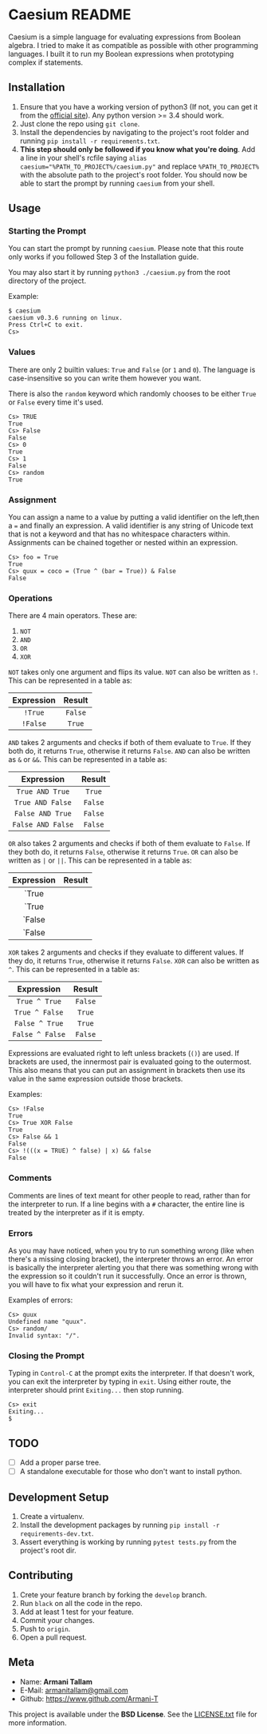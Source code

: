# Caesium README

Caesium is a simple language for evaluating expressions from Boolean algebra. I tried to make it as compatible as possible with other programming languages. I built it to run my Boolean expressions when prototyping complex if statements.

## Installation

1. Ensure that you have a working version of python3 (If not, you can get it from the [official site](https://www.python.org/)). Any python version >= 3.4 should work.
2. Just clone the repo using `git clone`.
3. Install the dependencies by navigating to the project's root folder and running `pip install -r requirements.txt`.
4. **This step should only be followed if you know what you're doing**. Add a line in your shell's rcfile saying `alias caesium="%PATH_TO_PROJECT%/caesium.py"` and replace `%PATH_TO_PROJECT%` with the absolute path to the project's root folder. You should now be able to start the prompt by running `caesium` from your shell.

## Usage

### Starting the Prompt

You can start the prompt by running `caesium`. Please note that this route only works if you followed Step 3 of the Installation guide.

You may also start it by running `python3 ./caesium.py` from the root directory of the project.

Example:

```
$ caesium
caesium v0.3.6 running on linux.
Press Ctrl+C to exit.
Cs> 
```

### Values

There are only 2 builtin values: `True` and `False` (or `1` and `0`). The language is case-insensitive so you can write them however you want.

There is also the `random` keyword which randomly chooses to be either `True` or `False` every time it's used.

```
Cs> TRUE
True
Cs> False
False
Cs> 0
True
Cs> 1
False
Cs> random
True
```

### Assignment

You can assign a name to a value by putting a valid identifier on the left,then a `=` and finally an expression. A valid identifier is any string of Unicode text that is not a keyword and that has no whitespace characters within. Assignments can be chained together or nested within an expression.

```
Cs> foo = True
True
Cs> quux = coco = (True ^ (bar = True)) & False
False
```

### Operations

There are 4 main operators. These are:

1. `NOT`
2. `AND`
3. `OR`
4. `XOR`

`NOT` takes only one argument and flips its value. `NOT` can also be written as `!`. This can be represented in a table as:

Expression | Result |
|:---:|:---:|
`!True` | `False` |
`!False` | `True` |

`AND` takes 2 arguments and checks if both of them evaluate to `True`. If they both do, it returns `True`, otherwise it returns `False`. `AND` can also be written as `&` or `&&`. This can be represented in a table as:

Expression | Result |
|:---:|:---:|
`True AND True` | `True` |
`True AND False` | `False` |
`False AND True` | `False` |
`False AND False` | `False` |

`OR` also takes 2 arguments and checks if both of them evaluate to `False`. If they both do, it returns `False`, otherwise it returns `True`. `OR` can also be written as `|` or `||`. This can be represented in a table as:

Expression | Result |
|:---:|:---:|
`True || True` | `True` |
`True || False` | `True` |
`False || True` | `True` |
`False || False` | `False` |

`XOR` takes 2 arguments and checks if they evaluate to different values. If they do, it returns `True`, otherwise it returns `False`. `XOR` can also be written as `^`. This can be represented in a table as:

Expression | Result |
|:---:|:---:|
`True ^ True` | `False` |
`True ^ False` | `True` |
`False ^ True` | `True` |
`False ^ False` | `False` |

Expressions are evaluated right to left unless brackets (`()`) are used. If brackets are used, the innermost pair is evaluated going to the outermost. This also means that you can put an assignment in brackets then use its value in the same expression outside those brackets.

Examples:

```
Cs> !False
True
Cs> True XOR False
True
Cs> False && 1
False
Cs> !(((x = TRUE) ^ false) | x) && false
False
```

### Comments

Comments are lines of text meant for other people to read, rather than for the interpreter to run. If a line begins with a `#` character, the entire line is treated by the interpreter as if it is empty.

### Errors

As you may have noticed, when you try to run something wrong (like when there's a missing closing bracket), the interpreter throws an error. An error is basically the interpreter alerting you that there was something wrong with the expression so it couldn't run it successfully. Once an error is thrown, you will have to fix what your expression and rerun it.

Examples of errors:

```
Cs> quux
Undefined name "quux".
Cs> random/
Invalid syntax: "/".
```

### Closing the Prompt

Typing in `Control-C` at the prompt exits the interpreter. If that doesn't work, you can exit the interpreter by typing in `exit`. Using either route, the interpreter should print `Exiting...` then stop running.

```
Cs> exit
Exiting...
$
```

## TODO

- [ ] Add a proper parse tree.
- [ ] A standalone executable for those who don't want to install python.

## Development Setup

1. Create a virtualenv.
2. Install the development packages by running `pip install -r requirements-dev.txt`.
3. Assert everything is working by running  `pytest tests.py` from the project's root dir.

## Contributing

1. Crete your feature branch by forking  the `develop` branch.
2. Run `black` on all the code in the repo.
3. Add at least 1 test for your feature.
4. Commit your changes.
5. Push to `origin`.
6. Open a pull request.

## Meta

- Name: **Armani Tallam**
- E-Mail: <armanitallam@gmail.com>
- Github: <https://www.github.com/Armani-T>

This project is available under the **BSD License**. See the [LICENSE.txt](./LICENSE.txt) file for more information.
